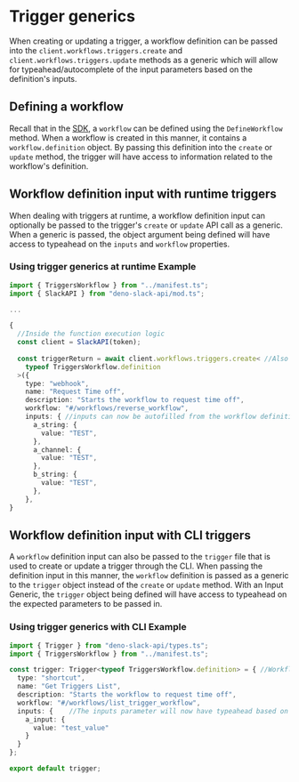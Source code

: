 # Trigger generics

When creating or updating a trigger, a workflow definition can be passed into the `client.workflows.triggers.create` and `client.workflows.triggers.update` methods as a generic which will allow for typeahead/autocomplete of the input parameters based on the definition's inputs.

## Defining a workflow

Recall that in the [SDK](https://github.com/slackapi/deno-slack-sdk/blob/main/docs/workflows.md#workflows), a `workflow` can be defined using the `DefineWorkflow` method.
When a workflow is created in this manner, it contains a `workflow.definition` object. By passing this definition into the `create` or `update` method, the trigger will have access to information related to the workflow's definition.

## Workflow definition input with runtime triggers

When dealing with triggers at runtime, a workflow definition input can optionally be passed to the trigger's `create` or `update` API call as a generic. When a generic is passed, the object argument being defined will have access to typeahead on the `inputs` and `workflow` properties.

### Using trigger generics at runtime Example

```ts
import { TriggersWorkflow } from "../manifest.ts";
import { SlackAPI } from "deno-slack-api/mod.ts";

...

{
  //Inside the function execution logic
  const client = SlackAPI(token);
  
  const triggerReturn = await client.workflows.triggers.create< //Also works for update
    typeof TriggersWorkflow.definition
  >({
    type: "webhook",
    name: "Request Time off",
    description: "Starts the workflow to request time off",
    workflow: "#/workflows/reverse_workflow",
    inputs: { //inputs can now be autofilled from the workflow definition
      a_string: {
        value: "TEST",
      },
      a_channel: {
        value: "TEST",
      },
      b_string: {
        value: "TEST",
      },
    },
}
```

## Workflow definition input with CLI triggers

A `workflow` definition input can also be passed to the `trigger` file that is used to create or update a trigger through the CLI. When passing the definition input in this manner, the `workflow` definition is passed as a generic to the `trigger` object instead of the `create` or `update` method. With an Input Generic, the `trigger` object being defined will have access to typeahead on the expected parameters to be passed in.

### Using trigger generics with CLI Example

```ts
import { Trigger } from "deno-slack-api/types.ts";
import { TriggersWorkflow } from "../manifest.ts";

const trigger: Trigger<typeof TriggersWorkflow.definition> = { //Workflow definition is passed to the trigger object
  type: "shortcut",
  name: "Get Triggers List",
  description: "Starts the workflow to request time off",
  workflow: "#/workflows/list_trigger_workflow",
  inputs: {    //The inputs parameter will now have typeahead based on the workflow definition being passed in.
    a_input: {
      value: "test_value"
    }
  }
};

export default trigger;
```

